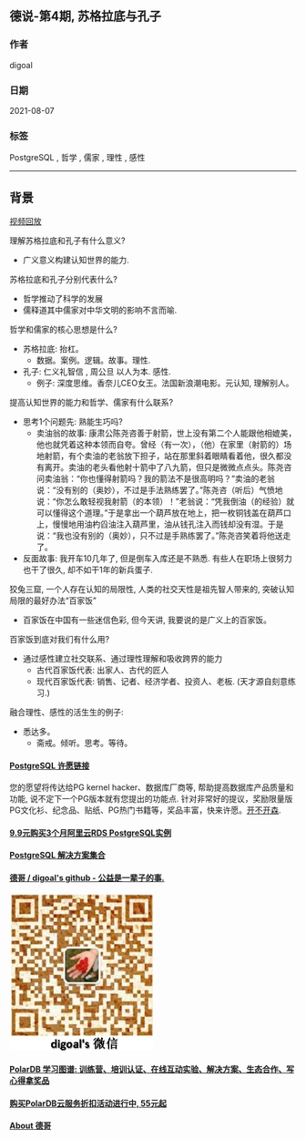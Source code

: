 ## 德说-第4期, 苏格拉底与孔子  
  
### 作者  
digoal  
  
### 日期  
2021-08-07   
  
### 标签  
PostgreSQL , 哲学 , 儒家 , 理性 , 感性   
  
----  
  
## 背景  
[视频回放](https://www.bilibili.com/video/BV1Xb4y1z7aM/)   
    
理解苏格拉底和孔子有什么意义?  
- 广义意义构建认知世界的能力.   
  
苏格拉底和孔子分别代表什么?   
- 哲学推动了科学的发展  
- 儒释道其中儒家对中华文明的影响不言而喻.   
  
哲学和儒家的核心思想是什么?  
- 苏格拉底: 抬杠。  
    - 数据。案例。逻辑。故事。理性.   
- 孔子: 仁义礼智信 , 周公旦 以人为本. 感性.   
    - 例子: 深度思维。香奈儿CEO女王。法国新浪潮电影。元认知, 理解别人。  
  
提高认知世界的能力和哲学、儒家有什么联系?   
- 思考1个问题先: 熟能生巧吗?  
    - 卖油翁的故事: 康肃公陈尧咨善于射箭，世上没有第二个人能跟他相媲美，他也就凭着这种本领而自夸。曾经（有一次），（他）在家里（射箭的）场地射箭，有个卖油的老翁放下担子，站在那里斜着眼睛看着他，很久都没有离开。卖油的老头看他射十箭中了八九箭，但只是微微点点头。陈尧咨问卖油翁：“你也懂得射箭吗？我的箭法不是很高明吗？”卖油的老翁说：“没有别的（奥妙），不过是手法熟练罢了。”陈尧咨（听后）气愤地说：“你怎么敢轻视我射箭（的本领）！”老翁说：“凭我倒油（的经验）就可以懂得这个道理。”于是拿出一个葫芦放在地上，把一枚铜钱盖在葫芦口上，慢慢地用油杓舀油注入葫芦里，油从钱孔注入而钱却没有湿。于是说：“我也没有别的（奥妙），只不过是手熟练罢了。”陈尧咨笑着将他送走了。  
- 反面故事: 我开车10几年了, 但是倒车入库还是不熟悉. 有些人在职场上很努力也干了很久, 却不如干1年的新兵蛋子.   
  
狡兔三窟, 一个人存在认知的局限性, 人类的社交天性是祖先智人带来的, 突破认知局限的最好办法“百家饭”  
- 百家饭在中国有一些迷信色彩, 但今天讲, 我要说的是广义上的百家饭。  
  
百家饭到底对我们有什么用?  
- 通过感性建立社交联系、通过理性理解和吸收跨界的能力  
    - 古代百家饭代表: 出家人、古代的匠人  
    - 现代百家饭代表: 销售、记者、经济学者、投资人、老板. (天才源自刻意练习.)  
  
融合理性、感性的活生生的例子:   
- 悉达多。  
    - 斋戒。倾听。思考。等待。  
  
  
  
  
#### [PostgreSQL 许愿链接](https://github.com/digoal/blog/issues/76 "269ac3d1c492e938c0191101c7238216")
您的愿望将传达给PG kernel hacker、数据库厂商等, 帮助提高数据库产品质量和功能, 说不定下一个PG版本就有您提出的功能点. 针对非常好的提议，奖励限量版PG文化衫、纪念品、贴纸、PG热门书籍等，奖品丰富，快来许愿。[开不开森](https://github.com/digoal/blog/issues/76 "269ac3d1c492e938c0191101c7238216").  
  
  
#### [9.9元购买3个月阿里云RDS PostgreSQL实例](https://www.aliyun.com/database/postgresqlactivity "57258f76c37864c6e6d23383d05714ea")
  
  
#### [PostgreSQL 解决方案集合](https://yq.aliyun.com/topic/118 "40cff096e9ed7122c512b35d8561d9c8")
  
  
#### [德哥 / digoal's github - 公益是一辈子的事.](https://github.com/digoal/blog/blob/master/README.md "22709685feb7cab07d30f30387f0a9ae")
  
  
![digoal's wechat](../pic/digoal_weixin.jpg "f7ad92eeba24523fd47a6e1a0e691b59")
  
  
#### [PolarDB 学习图谱: 训练营、培训认证、在线互动实验、解决方案、生态合作、写心得拿奖品](https://www.aliyun.com/database/openpolardb/activity "8642f60e04ed0c814bf9cb9677976bd4")
  
  
#### [购买PolarDB云服务折扣活动进行中, 55元起](https://www.aliyun.com/activity/new/polardb-yunparter?userCode=bsb3t4al "e0495c413bedacabb75ff1e880be465a")
  
  
#### [About 德哥](https://github.com/digoal/blog/blob/master/me/readme.md "a37735981e7704886ffd590565582dd0")
  
